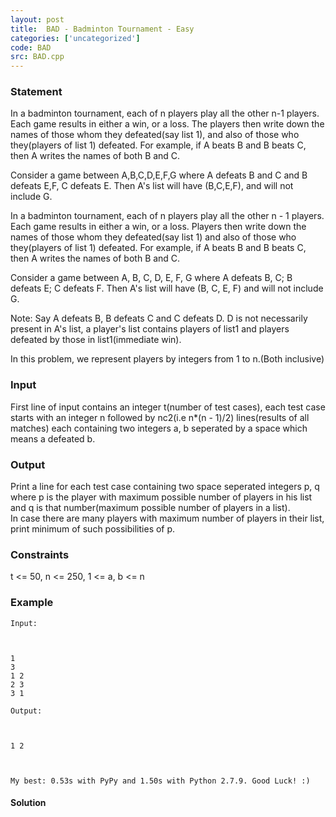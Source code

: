 ```yaml
---
layout: post
title:  BAD - Badminton Tournament - Easy
categories: ['uncategorized']
code: BAD
src: BAD.cpp
---
```


### **Statement**

In a badminton tournament, each of n players play all the other n-1 players.
Each game results in either a win, or a loss. The players then write down the
names of those whom they defeated(say list 1), and also of those who
they(players of list 1) defeated. For example, if A beats B and B beats C,
then A writes the names of both B and C.

Consider a game between A,B,C,D,E,F,G where A defeats B and C and B defeats
E,F, C defeats E. Then A's list will have (B,C,E,F), and will not include G.

In a badminton tournament, each of n players play all the other n - 1 players.
Each game results in either a win, or a loss. Players then write down the
names of those whom they defeated(say list 1) and also of those who
they(players of list 1) defeated. For example, if A beats B and B beats C,
then A writes the names of both B and C.

Consider a game between A, B, C, D, E, F, G where A defeats B, C; B defeats E;
C defeats F. Then A's list will have (B, C, E, F) and will not include G.

Note: Say A defeats B, B defeats C and C defeats D. D is not necessarily
present in A's list, a player's list contains players of list1 and players
defeated by those in list1(immediate win).

In this problem, we represent players by integers from 1 to n.(Both inclusive)

### Input

First line of input contains an integer t(number of test cases), each test
case starts with an integer n followed by nc2(i.e n*(n \- 1)/2) lines(results
of all matches) each containing two integers a, b seperated by a space which
means a defeated b.

### Output

Print a line for each test case containing two space seperated integers p, q
where p is the player with maximum possible number of players in his list and
q is that number(maximum possible number of players in a list).  
In case there are many players with maximum number of players in their list,
print minimum of such possibilities of p.

### Constraints

t <= 50, n <= 250, 1 <= a, b <= n

### Example

    
    
    Input:
    
    
    1  
    3  
    1 2  
    2 3  
    3 1
    
    Output:
    
    
    1 2
    
     
    
    My best: 0.53s with PyPy and 1.50s with Python 2.7.9. Good Luck! :)



#### **Solution**



